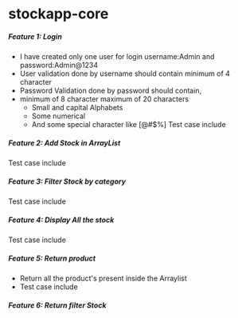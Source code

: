 # stockapp-core


##### Feature 1: Login
  * I have created only one user for login username:Admin and password:Admin@1234
  * User validation done by username should contain minimum of 4 character
  * Password Validation done by password should contain,
   * minimum of 8 character maximum of 20 characters
	 * Small and capital Alphabets
	 * Some numerical
	 * And some special character like [@#$%]
  Test case include
  
##### Feature 2: Add Stock in ArrayList
  Test case include
  
##### Feature 3: Filter Stock by category
  Test case include
  
##### Feature 4: Display All the stock
  Test case include

##### Feature 5: Return product
  * Return all the product's present inside the Arraylist
  * Test case include
  
##### Feature 6: Return filter Stock 
